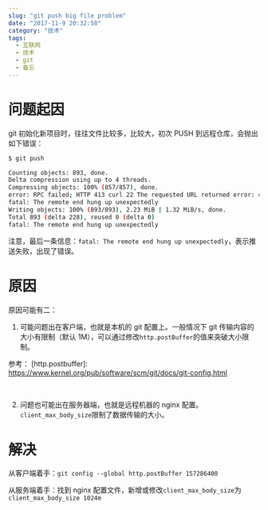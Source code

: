 ```yaml
---
slug: "git push big file problem"
date: "2017-11-9 20:32:58"
category: "技术"
tags:
  - 互联网
  - 技术
  - git
  - 备忘
---
```


# 问题起因

git 初始化新项目时，往往文件比较多，比较大，初次 PUSH 到远程仓库，会抛出如下错误：

```bash
$ git push

Counting objects: 893, done.
Delta compression using up to 4 threads.
Compressing objects: 100% (857/857), done.
error: RPC failed; HTTP 413 curl 22 The requested URL returned error: 413 Request Entity Too Large
fatal: The remote end hung up unexpectedly
Writing objects: 100% (893/893), 2.23 MiB | 1.32 MiB/s, done.
Total 893 (delta 228), reused 0 (delta 0)
fatal: The remote end hung up unexpectedly

```

注意，最后一条信息：`fatal: The remote end hung up unexpectedly`，表示推送失败，出现了错误。

# 原因

原因可能有二：

1. 可能问题出在客户端，也就是本机的 git 配置上。一般情况下 git 传输内容的大小有限制（默认 1M），可以通过修改`http.postBuffer`的值来突破大小限制。

参考：
[http.postbuffer]: https://www.kernel.org/pub/software/scm/git/docs/git-config.html

​

2. 问题也可能出在服务器端，也就是远程机器的 nginx 配置。`client_max_body_size`限制了数据传输的大小。

# 解决

从客户端着手：`git config --global http.postBuffer 157286400`

从服务端着手：找到 nginx 配置文件，新增或修改`client_max_body_size`为`client_max_body_size 1024m`
